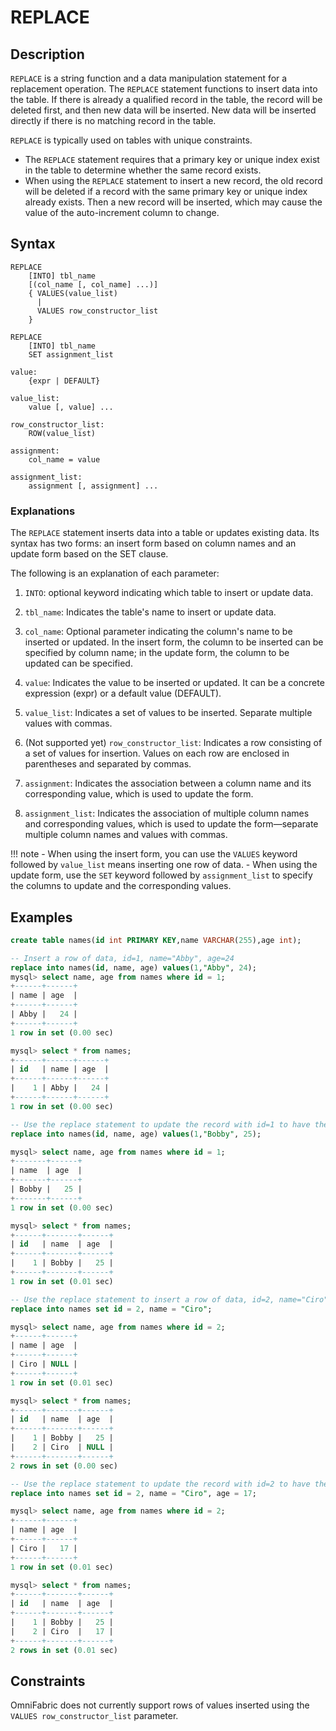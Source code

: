 # **REPLACE**

## **Description**

`REPLACE` is a string function and a data manipulation statement for a replacement operation. The `REPLACE` statement functions to insert data into the table. If there is already a qualified record in the table, the record will be deleted first, and then new data will be inserted. New data will be inserted directly if there is no matching record in the table.

`REPLACE` is typically used on tables with unique constraints.

- The `REPLACE` statement requires that a primary key or unique index exist in the table to determine whether the same record exists.
- When using the `REPLACE` statement to insert a new record, the old record will be deleted if a record with the same primary key or unique index already exists. Then a new record will be inserted, which may cause the value of the auto-increment column to change.

## **Syntax**

```
REPLACE
    [INTO] tbl_name
    [(col_name [, col_name] ...)]
    { VALUES(value_list)
      |
      VALUES row_constructor_list
    }

REPLACE
    [INTO] tbl_name
    SET assignment_list

value:
    {expr | DEFAULT}

value_list:
    value [, value] ...

row_constructor_list:
    ROW(value_list)

assignment:
    col_name = value

assignment_list:
    assignment [, assignment] ...
```

### Explanations

The `REPLACE` statement inserts data into a table or updates existing data. Its syntax has two forms: an insert form based on column names and an update form based on the SET clause.

The following is an explanation of each parameter:

1. `INTO`: optional keyword indicating which table to insert or update data.

2. `tbl_name`: Indicates the table's name to insert or update data.

3. `col_name`: Optional parameter indicating the column's name to be inserted or updated. In the insert form, the column to be inserted can be specified by column name; in the update form, the column to be updated can be specified.

4. `value`: Indicates the value to be inserted or updated. It can be a concrete expression (expr) or a default value (DEFAULT).

5. `value_list`: Indicates a set of values ​​to be inserted. Separate multiple values ​​with commas.

6. (Not supported yet) `row_constructor_list`: Indicates a row consisting of a set of values ​​for insertion. Values ​​on each row are enclosed in parentheses and separated by commas.

7. `assignment`: Indicates the association between a column name and its corresponding value, which is used to update the form.

8. `assignment_list`: Indicates the association of multiple column names and corresponding values, which is used to update the form—separate multiple column names and values ​​with commas.

!!! note
    - When using the insert form, you can use the `VALUES` keyword followed by `value_list` means inserting one row of data.
    - When using the update form, use the `SET` keyword followed by `assignment_list` to specify the columns to update and the corresponding values.

## **Examples**

```sql
create table names(id int PRIMARY KEY,name VARCHAR(255),age int);

-- Insert a row of data, id=1, name="Abby", age=24
replace into names(id, name, age) values(1,"Abby", 24);
mysql> select name, age from names where id = 1;
+------+------+
| name | age  |
+------+------+
| Abby |   24 |
+------+------+
1 row in set (0.00 sec)

mysql> select * from names;
+------+------+------+
| id   | name | age  |
+------+------+------+
|    1 | Abby |   24 |
+------+------+------+
1 row in set (0.00 sec)

-- Use the replace statement to update the record with id=1 to have the values ​​"Bob" and 25 in the name and age columns
replace into names(id, name, age) values(1,"Bobby", 25);

mysql> select name, age from names where id = 1;
+-------+------+
| name  | age  |
+-------+------+
| Bobby |   25 |
+-------+------+
1 row in set (0.00 sec)

mysql> select * from names;
+------+-------+------+
| id   | name  | age  |
+------+-------+------+
|    1 | Bobby |   25 |
+------+-------+------+
1 row in set (0.01 sec)

-- Use the replace statement to insert a row of data, id=2, name="Ciro", age is NULL
replace into names set id = 2, name = "Ciro";

mysql> select name, age from names where id = 2;
+------+------+
| name | age  |
+------+------+
| Ciro | NULL |
+------+------+
1 row in set (0.01 sec)

mysql> select * from names;
+------+-------+------+
| id   | name  | age  |
+------+-------+------+
|    1 | Bobby |   25 |
|    2 | Ciro  | NULL |
+------+-------+------+
2 rows in set (0.00 sec)

-- Use the replace statement to update the record with id=2 to have the value of the name column "Ciro" and the value of the age column 17
replace into names set id = 2, name = "Ciro", age = 17;

mysql> select name, age from names where id = 2;
+------+------+
| name | age  |
+------+------+
| Ciro |   17 |
+------+------+
1 row in set (0.01 sec)

mysql> select * from names;
+------+-------+------+
| id   | name  | age  |
+------+-------+------+
|    1 | Bobby |   25 |
|    2 | Ciro  |   17 |
+------+-------+------+
2 rows in set (0.01 sec)
```

## **Constraints**

OmniFabric does not currently support rows of values ​​inserted using the `VALUES row_constructor_list` parameter.
